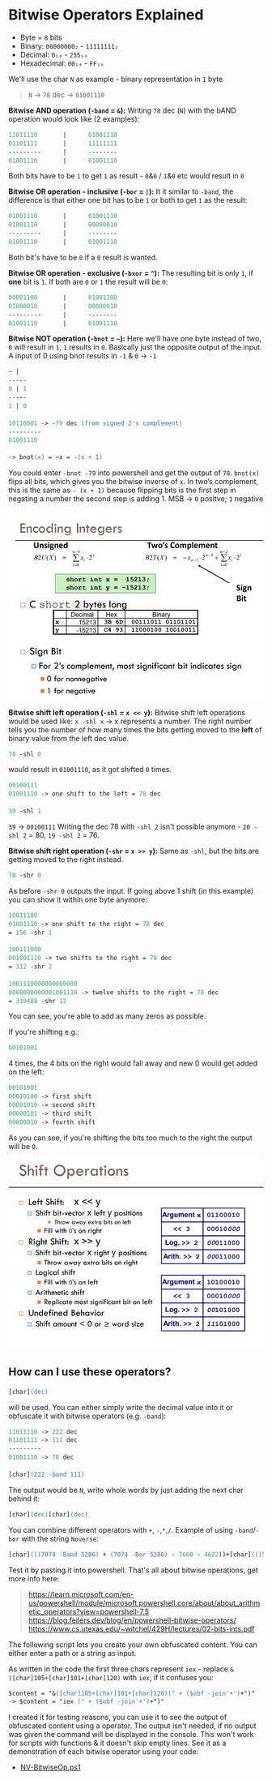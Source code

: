 # Bitwise Operators Explained

- Byte = `8` bits
- Binary: `00000000₂` - `11111111₂`
- Decimal: `0₁₀` - `255₁₀`
- Hexadecimal: `00₁₆` - `FF₁₆`

We'll use the char `N` as example - binary representation in `1` byte
> `N` -> `78` dec -> `01001110`

__Bitwise AND operation (`-band` = `&`):__
Writing `78` dec (`N`) with the bAND operation would look like (2 examples):
```ps
11011110       |      01001110 
01101111       |      11111111
---------      |      --------
01001110       |      01001110 
```
Both bits have to be `1` to get `1` as result - `0`&`0` / `1`&`0` etc would result in `0`


__Bitwise OR operation -  inclusive (`-bor` = `|`):__
It it similar to `-band`, the difference is that either one bit has to be `1` or both to get `1` as the result:
```ps
01001110       |      01001110 
01001110       |      00000010
---------      |      --------
01001110       |      01001110 
```
Both bit's have to be `0` if a `0` result is wanted.


__Bitwise OR operation -  exclusive (`-bxor` = `^`):__
The resulting bit is only `1`, if **one** bit is `1`. If both are `0` or `1` the result will be `0`:
```ps
00001100       |      01001100 
01000010       |      00000010
---------      |      --------
01001110       |      01001110 
```

__Bitwise NOT operation (`-bnot` = `~`):__
Here we'll have one byte instead of two, `0` will result in `1`, `1` results in `0`. Basically just the opposite output of the input. A input of 0 using bnot results in `-1` & `0` -> `-1`
```ps
~ |
-----
0 | 1
-----
1 | 0

10110001 -> -79 dec (from signed 2's complement)
---------
01001110

-> bnot(x) = ~x = -(x + 1)
```
You could enter `-bnot -79` into powershell and get the output of `78`. `bnot(x)` flips all bits, which gives you the bitwise inverse of `x`. In two’s complement, this is the same as `- (x + 1)` because flipping bits is the first step in negating a number the second step is adding 1.
MSB -> `0` positve; `1` negative

![](https://github.com/5Noxi/bitmask-calc/blob/main/media/complement.png)

__Bitwise shift left operation (`-shl` = `x << y`):__
Bitwise shift left operations would be used like: `x -shl x` -> x represents a number. The right number tells you the number of how many times the bits getting moved to the **left** of binary value from the left dec value.
```ps
78 -shl 0
```
would result in `01001110`, as it got shifted `0` times.
```ps
00100111
01001110 -> one shift to the left = 78 dec

39 -shl 1
```
`39` -> `00100111`
Writing the dec 78 with `-shl 2` isn't possible anymore - `20 -shl 2` = 80, `19 -shl 2` = 76.


__Bitwise shift right operation (`-shr` = `x >> y`):__
Same as `-shl`, but the bits are getting moved to the right instead.
```ps
78 -shr 0
```
As before `-shr 0` outputs the input. If going above 1 shift (in this example) you can show it within one byte anymore:
```ps
10011100
01001110 -> one shift to the right = 78 dec
= 156 -shr 1

100111000
001001110 -> two shifts to the right = 78 dec
= 312 -shr 2

1001110000000000000
0000000000001001110 -> twelve shifts to the right = 78 dec
= 319488 -shr 12
```
You can see, you're able to add as many zeros as possible.

If you're shifting e.g.:
```ps
00101001
```
4 times, the 4 bits on the right would fall away and new 0 would get added on the left:
```ps
00101001
00010100 -> first shift
00001010 -> second shift
00000101 -> third shift
00000010 -> fourth shift
```
As you can see, if you're shifting the bits too much to the right the output will be `0`.

![](https://github.com/5Noxi/bitmask-calc/blob/main/media/shift.png)


## How can I use these operators?
```ps
[char](dec)
```
will be used. You can either simply write the decimal value into it or obfuscate it with bitwise operators (e.g. `-band`):
```ps
11011110 -> 222 dec
01101111 -> 111 dec
---------
01001110 -> 78 dec

[char](222 -band 111)
```
The output would be `N`, write whole words by just adding the next char behind it:
```ps
[char](dec)[char](dec)
```
You can combine different operators with `+`, `-`,`*`,`/`. Example of using `-band`/`-bor` with the string `Noverse`:
```ps
[char](((7074 -Band 5286) + (7074 -Bor 5286) - 7660 - 4622))+[char](((5567 -Band 7609) + (5567 -Bor 7609) - 7454 - 5611))+[char](((-10968 -Band 4270) + (-10968 -Bor 4270) + 5206 + 1610))+[char](((4303 -Band 5497) + (4303 -Bor 5497) + 15 - 9714))+[char]((13290 - 4394 - 7930 - 852))+[char]((10661 - 8092 - 6271 + 3817))+[char](((-233 -Band 1614) + (-233 -Bor 1614) - 3236 + 1956))
```

Test it by pasting it into powershell. That's all about bitwise operations, get more info here:
> https://learn.microsoft.com/en-us/powershell/module/microsoft.powershell.core/about/about_arithmetic_operators?view=powershell-7.5
> https://blog.feilers.dev/blog/en/powershell-bitwise-operators/
> https://www.cs.utexas.edu/~witchel/429H/lectures/02-bits-ints.pdf

The following script lets you create your own obfuscated content. You can either enter a path or a string as input.

As written in the code the first three chars represent `iex` - replace `&([char]105+[char]101+[char]120)` with `iex`, if it confuses you:
```ps
$content = "&([char]105+[char]101+[char]120)(" + ($obf -join'+')+")"
-> $content = "iex (" + ($obf -join'+')+")"
```
I created it for testing reasons, you can use it to see the output of obfuscated content using a operator. The output isn't needed, if no output was given the command will be displayed in the console. This won't work for scripts with functions & it doesn't skip empty lines. See it as a demonstration of each bitwise operator using your code:
- [NV-BitwiseOp.ps1](https://github.com/5Noxi/bitmask-calc/blob/main/bitwise-operators/NV-BitwiseOp.ps1) 
